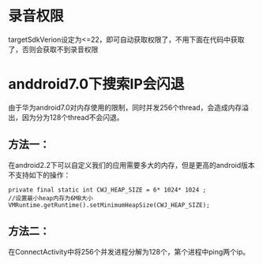 # 录音权限
targetSdkVerion设定为<=22，即可自动获取权限了，不用下面在代码中获取了，否则会获取不到录音权限

# anddroid7.0下搜索IP会闪退
由于华为android7.0对内存使用的限制，同时并发256个thread，会造成内存溢出，因为分为128个thread不会闪退。
## 方法一：
在android2.2下可以自定义我们的应用需要多大的内存，但是更高的android版本不支持如下的操作：
```
private final static int CWJ_HEAP_SIZE = 6* 1024* 1024 ;
//设置最小heap内存为6MB大小
VMRuntime.getRuntime().setMinimumHeapSize(CWJ_HEAP_SIZE);

```
## 方法二：
在ConnectActivity中将256个并发进程分解为128个，第个进程中ping两个ip。